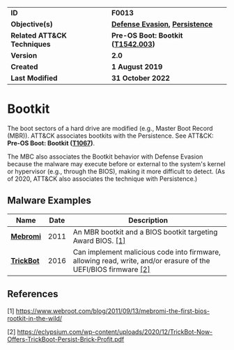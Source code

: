 <table>
<tr>
<td><b>ID</b></td>
<td><b>F0013</b></td>
</tr>
<tr>
<td><b>Objective(s)</b></td>
<td><b><a href="../defense-evasion">Defense Evasion</a>, <a href="../persistence">Persistence</a></b></td>
</tr>
<tr>
<td><b>Related ATT&CK Techniques</b></td>
<td><b>Pre-OS Boot: Bootkit (<a href="https://attack.mitre.org/techniques/T1542/003">T1542.003</a>)</b></td>
</tr>
<tr>
<td><b>Version</b></td>
<td><b>2.0</b></td>
</tr>
<tr>
<td><b>Created</b></td>
<td><b>1 August 2019</b></td>
</tr>
<tr>
<td><b>Last Modified</b></td>
<td><b>31 October 2022</b></td>
</tr>
</table>


Bootkit
=======
The boot sectors of a hard drive are modified (e.g., Master Boot Record (MBR)). ATT&CK associates bootkits with the Persistence. See ATT&CK: **Pre-OS Boot: Bootkit ([T1067](https://attack.mitre.org/techniques/T1067/))**.

The MBC also associates the Bootkit behavior with Defense Evasion because the malware may execute before or external to the system's kernel or hypervisor (e.g., through the BIOS), making it more difficult to detect. (As of 2020, ATT&CK also associates the technique with Persistence.) 

Malware Examples
----------------
|Name|Date|Description|
|---|---|---|
|[**Mebromi**](../xample-malware/mebromi.md)|2011|An MBR bootkit and a BIOS bootkit targeting Award BIOS. [[1]](#1)|
|[**TrickBot**](../xample-malware/trickbot.md)|2016|Can implement malicious code into firmware, allowing read, write, and/or erasure of the UEFI/BIOS firmware  [[2]](#24)|

References
----------
<a name="1">[1]</a> https://www.webroot.com/blog/2011/09/13/mebromi-the-first-bios-rootkit-in-the-wild/

<a name="2">[2]</a> https://eclypsium.com/wp-content/uploads/2020/12/TrickBot-Now-Offers-TrickBoot-Persist-Brick-Profit.pdf
